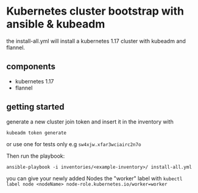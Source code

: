 # Kubernetes cluster bootstrap with ansible & kubeadm

the install-all.yml will install a kubernetes 1.17 cluster with kubeadm and flannel.


## components

- kubernetes 1.17
- flannel

## getting started

generate a new cluster join token and insert it in the inventory with

`kubeadm token generate`

or use one for tests only e.g
`sw4xjw.xfar3wciairc2n7o`

Then run the playbook:

`ansible-playbook -i inventories/<example-inventory>/ install-all.yml`

you can give your newly added Nodes the "worker" label with
`kubectl label node <nodeName> node-role.kubernetes.io/worker=worker`


<!-- for notes.txt in templates of bm helm chart: -->
<!-- 1. Get the application URL by running these commands:
{{- if contains "NodePort" .Values.service.type }}
  export NODE_PORT=$(kubectl get --namespace {{ .Release.Namespace }} -o jsonpath="{.spec.ports[0].nodePort}" services {{ template "fullname" . }})
  export NODE_IP=$(kubectl get nodes --namespace {{ .Release.Namespace }} -o jsonpath="{.items[0].status.addresses[0].address}")
  echo http://$NODE_IP:$NODE_PORT/projects
{{- else if contains "LoadBalancer" .Values.service.type }}
     NOTE: It may take a few minutes for the LoadBalancer IP to be available.
           You can watch the status of by running 'kubectl get svc -w {{ template "fullname" . }}'
  export SERVICE_IP=$(kubectl get svc --namespace {{ .Release.Namespace }} {{ template "fullname" . }} -o jsonpath='{.status.loadBalancer.ingress[0].ip}')
  echo http://$SERVICE_IP:{{ .Values.service.externalPort }}
{{- else if contains "ClusterIP"  .Values.service.type }}
  export POD_NAME=$(kubectl get pods --namespace {{ .Release.Namespace }} -l "app={{ template "fullname" . }}" -o jsonpath="{.items[0].metadata.name}")
  echo "Visit http://127.0.0.1:8080 to use your application"
  kubectl port-forward $POD_NAME 8080:{{ .Values.service.externalPort }}
{{- end }} -->
